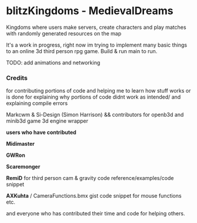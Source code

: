 # blitzKingdoms - MedievalDreams
Kingdoms where users make servers, create characters and play matches with randomly generated resources on the map

It's a work in progress, right now im trying to implement many basic things to an online 3d third person rpg game.
Build & run main to run.

TODO: add animations and networking




### Credits
for contributing portions of code and helping me to learn how stuff works or is done
for explaining why portions of code didnt work as intended/ and explaining compile errors   

Markcwm & Si-Design (Simon Harrison) && contributors for openb3d and minib3d game 3d engine wrapper
  
  
**users who have contributed**  
  
**Midimaster**  

**GWRon** 
  
**Scaremonger**
  
**RemiD** for third person cam & gravity code reference/examples/code snippet  

 **AXKuhta** / CameraFunctions.bmx gist code snippet for mouse functions etc.  
 
and everyone who has contributed their time and code for helping others.
